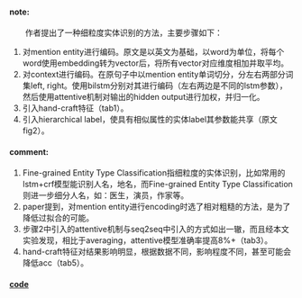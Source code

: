#### note:
　　作者提出了一种细粒度实体识别的方法，主要步骤如下：
  1. 对mention entity进行编码。原文是以英文为基础，以word为单位，将每个word使用embedding转为vector后，将所有vector对应维度相加并取平均。
  2. 对context进行编码。在原句子中以mention entity单词切分，分左右两部分词集left, right。使用bilstm分别对其进行编码（左右两边是不同的lstm参数），然后使用attentive机制对输出的hidden output进行加权，并归一化。
  3. 引入hand-craft特征（tab1）。
  4. 引入hierarchical label，使具有相似属性的实体label其参数能共享（原文fig2）。

#### comment:
  1. Fine-grained Entity Type Classification指细粒度的实体识别，比如常用的lstm+crf模型能识别人名，地名，而Fine-grained Entity Type Classification则进一步细分人名，如：医生，演员，作家等。
  2. paper提到，对mention entity进行encoding时选了相对粗糙的方法，是为了降低过拟合的可能。
  3. 步骤2中引入的attentive机制与seq2seq中引入的方式如出一辙，而且经本文实验发现，相比于averaging，attentive模型准确率提高8%+（tab3）。
  4. hand-craft特征对结果影响明显，根据数据不同，影响程度不同，甚至可能会降低acc（tab5）。

#### [code](https://github.com/shimaokasonse/NFGEC)
